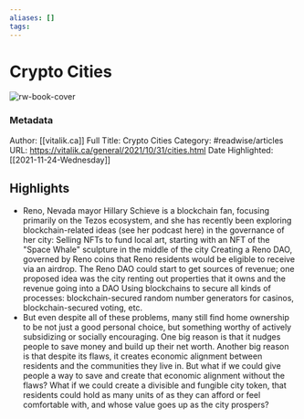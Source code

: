 ```yaml
---
aliases: []
tags:
---
```

# Crypto Cities

![rw-book-cover](https://readwise-assets.s3.amazonaws.com/static/images/article3.5c705a01b476.png)
### Metadata
Author: [[vitalik.ca]]
Full Title: Crypto Cities
Category: #readwise/articles
URL: https://vitalik.ca/general/2021/10/31/cities.html
Date Highlighted: [[2021-11-24-Wednesday]]

## Highlights
- Reno, Nevada mayor Hillary Schieve is a blockchain fan, focusing primarily on the Tezos ecosystem, and she has recently been exploring blockchain-related ideas (see her podcast here) in the governance of her city: Selling NFTs to fund local art, starting with an NFT of the "Space Whale" sculpture in the middle of the city Creating a Reno DAO, governed by Reno coins that Reno residents would be eligible to receive via an airdrop. The Reno DAO could start to get sources of revenue; one proposed idea was the city renting out properties that it owns and the revenue going into a DAO Using blockchains to secure all kinds of processes: blockchain-secured random number generators for casinos, blockchain-secured voting, etc.
- But even despite all of these problems, many still find home ownership to be not just a good personal choice, but something worthy of actively subsidizing or socially encouraging. One big reason is that it nudges people to save money and build up their net worth. Another big reason is that despite its flaws, it creates economic alignment between residents and the communities they live in. But what if we could give people a way to save and create that economic alignment without the flaws? What if we could create a divisible and fungible city token, that residents could hold as many units of as they can afford or feel comfortable with, and whose value goes up as the city prospers?

